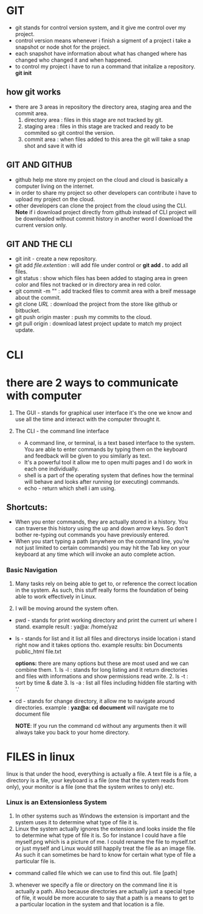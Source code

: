       
# GIT 
   * git stands for control version system, and it give me control over my project.
   * control version means whenever i finish a sigment of a project i take a snapshot or node shot for the project.
   * each snapshot have information about what has changed where has changed who changed it and when happened.
   * to control my project i have to run a command that initalize a repository.
      **git init**
      
## how git works
  * there are 3 areas in repository the directory area, staging area and the commit area.
    1. directory area : files in this stage are not tracked by git.
    2. staging area : files in this stage are tracked and ready to be commited so git control the version.
    3. commit area : when files added to this area the git will take a snap shot and save it with id
    
## GIT AND GITHUB
   * github help me store my project on the cloud and cloud is basically a computer living on the internet.
   * in order to share my project so other developers can contribute i have to upload my project on the cloud.
   * other developers can clone the project from the cloud using the CLI.
    **Note** if i download project directly from github instead of CLI project will be downloaded without commit history
      in another word I download the current version only.
      
## GIT AND THE CLI
   * git init - create a new repository.
   * git add *file.extention* : will add file under control or **git add .** to add all files.
   * git status : show which files has been added to staging area in green color and files not tracked or in directory area in red color.
   * git commit -m "" : add tracked files to commit area with a breif message about the commit.
   * git clone *URL* : download the project from the store like github or bitbucket.
   * git push origin master : push my commits to the cloud.
   * git pull origin : download latest project update to match my project update.
   
   
   
# CLI
# there are 2 ways to communicate with computer
  1. The GUI - stands for graphical user interface
     it's the one we know and use all the time and interact with the computer throught it.
  
  2. The CLI - the command line interface
     * A command line, or terminal, is a text based interface to the system. You are able to enter commands by typing them on the keyboard and 
       feedback will be given to you similarly as text.
     * It's a powerful tool it allow me to open multi pages and I do work in each one individually.
     * shell is a part of the operating system that defines how the terminal will behave and looks after running (or executing) commands.
     * echo - return which shell i am using.
   
##  Shortcuts:
   * When you enter commands, they are actually stored in a history. You can traverse this history using the up and down arrow keys. So don't bother re-typing out commands you   have previously entered.
   * When you start typing a path (anywhere on the command line, you're not just limited to certain commands) you may hit the Tab key on your keyboard at any time which will  invoke an auto complete action.
   
### Basic Navigation
   1. Many tasks rely on being able to get to, or reference the correct location in the system. As such, this stuff really forms the foundation of being able to work effectively in Linux.
   
   2. I will be moving around the system often.
     
  * pwd - stands for print working directory and print the current url where I stand.
     example result : ya@a: /home/yaz
  
  * ls - stands for list and it list all files and directorys inside location i stand right now and it takes options tho.
      example results:   bin   Documents  public_html    file.txt
       
      **options:**
        there are many options but these are most used and we can combine them.
        1. ls -l : stands for long listing and it return directories and files with informations and show permissions read write.
        2. ls -t : sort by time & date
        3. ls -a : list all files including hidden file starting with '.'
  
  * cd - stands for change directory, it allow me to navigate around directories.
       example : **yaz@a: cd document** will navigate me to document file
       
       **NOTE**: If you run the command cd without any arguments then it will always take you back to your home directory.


# FILES in linux
  linux is that under the hood, everything is actually a file. A text file is a file, a directory is a file, your keyboard is a file (one that the system reads from only), your monitor is a file (one that the system writes to only) etc.
  
### Linux is an Extensionless System
  1. In other systems such as Windows the extension is important and the system uses it to determine what type of file it is.
  2. Linux the system actually ignores the extension and looks inside the file to determine what type of file it is. So for instance I could have a file myself.png which is a picture of me. I could rename the file to myself.txt or just myself and Linux would still happily treat the file as an image file. As such it can sometimes be hard to know for certain what type of file a particular file is.
   * command called file which we can use to find this out.
         file [path]
   3. whenever we specify a file or directory on the command line it is actually a path. Also because directories are actually just a special type of file, it would be more accurate to say that a path is a means to get to a particular location in the system and that location is a file.
      
     
   
